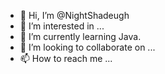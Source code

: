 - 👋 Hi, I’m @NightShadeugh
- 👀 I’m interested in ...
- 🌱 I’m currently learning Java. 
- 💞️ I’m looking to collaborate on ...
- 📫 How to reach me ...

<!---
NightShadeugh/NightShadeugh is a ✨ special ✨ repository because its `README.md` (this file) appears on your GitHub profile.
You can click the Preview link to take a look at your changes.
--->
